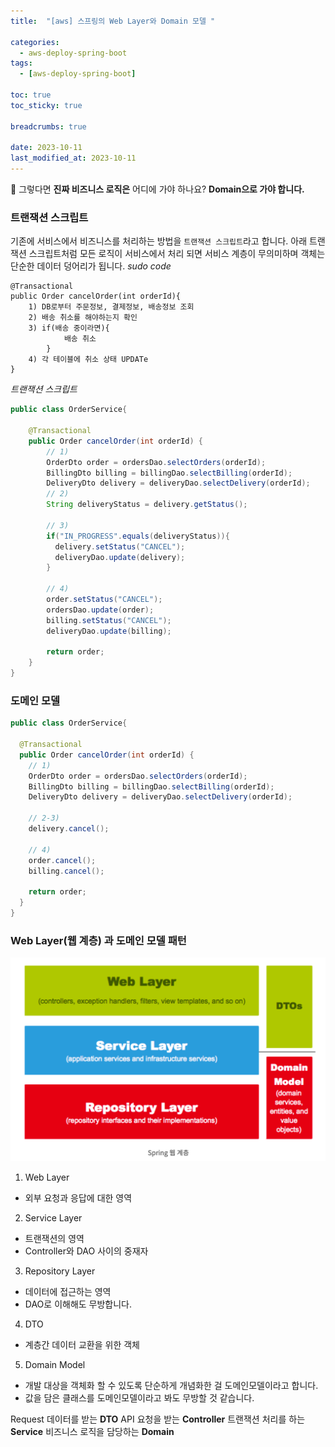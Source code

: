 ```yaml
---
title:  "[aws] 스프링의 Web Layer와 Domain 모델 "

categories:
  - aws-deploy-spring-boot
tags:
  - [aws-deploy-spring-boot]

toc: true
toc_sticky: true

breadcrumbs: true

date: 2023-10-11
last_modified_at: 2023-10-11
---
```


🤨 그렇다면 **진짜 비즈니스 로직은** 어디에 가야 하나요?
**Domain으로 가야 합니다.**

### 트랜잭션 스크립트
기존에 서비스에서 비즈니스를 처리하는 방법을 `트랜잭션 스크립트`라고 합니다.
아래 트랜잭션 스크립트처럼 모든 로직이 서비스에서 처리 되면
서비스 계층이 무의미하며 객체는 단순한 데이터 덩어리가 됩니다.
_sudo code_
```text
@Transactional
public Order cancelOrder(int orderId){
    1) DB로부터 주문정보, 결제정보, 배송정보 조회
    2) 배송 취소를 해야하는지 확인
    3) if(배송 중이라면){
            배송 취소
        }
    4) 각 테이블에 취소 상태 UPDATe
}
```
_트랜잭션 스크립트_
```java
public class OrderService{
  
    @Transactional 
    public Order cancelOrder(int orderId) {
        // 1)
        OrderDto order = ordersDao.selectOrders(orderId);
        BillingDto billing = billingDao.selectBilling(orderId);
        DeliveryDto delivery = deliveryDao.selectDelivery(orderId);
        // 2)
        String deliveryStatus = delivery.getStatus();

        // 3)
        if("IN_PROGRESS".equals(deliveryStatus)){
          delivery.setStatus("CANCEL");
          deliveryDao.update(delivery);
        }

        // 4)
        order.setStatus("CANCEL");
        ordersDao.update(order);
        billing.setStatus("CANCEL");
        deliveryDao.update(billing);
    
        return order;
    }
}
```
### 도메인 모델
```java
public class OrderService{

  @Transactional
  public Order cancelOrder(int orderId) {
    // 1)
    OrderDto order = ordersDao.selectOrders(orderId);
    BillingDto billing = billingDao.selectBilling(orderId);
    DeliveryDto delivery = deliveryDao.selectDelivery(orderId);

    // 2-3)
    delivery.cancel();

    // 4)
    order.cancel();
    billing.cancel();

    return order;
  }
}
```

### Web Layer(웹 계층) 과 도메인 모델 패턴
![Web Layer(웹 계층) 과 도메인 모델 패턴](./img/Web%20Layer(웹%20계층)%20과%20도메인%20모델%20패턴%20.png)
1. Web Layer
- 외부 요청과 응답에 대한 영역
2. Service Layer
  - 트랜잭션의 영역
  - Controller와 DAO 사이의 중재자
3. Repository Layer
  - 데이터에 접근하는 영역
  - DAO로 이해해도 무방합니다.
4. DTO
  - 계층간 데이터 교환을 위한 객체
5. Domain Model
  - 개발 대상을 객체화 할 수 있도록 단순하게 개념화한 걸 도메인모델이라고 합니다.
  - 값을 담은 클래스를 도메인모델이라고 봐도 무방할 것 같습니다.

Request 데이터를 받는 **DTO**
API 요청을 받는 **Controller**
트랜잭션 처리를 하는 **Service**
비즈니스 로직을 담당하는 **Domain**


